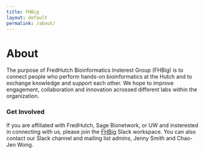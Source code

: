 ```yaml
---
title: FHBig
layout: default
permalink: /about/
---
```


# About
The purpose of FredHutch Bioinformatics Insterest Group (FHBig) is to
connect people who perform hands-on bioinformatics at the Hutch and
to exchange knowledge and support each other. We hope to improve
engagement, collaboration and innovation acrossed different labs
within the organization.  

### Get Involved
If you are affiliated with FredHutch, Sage Bionetwork, or UW and
insterested in connecting with us, please join the
[FHBig](https://fhbig.slack.com) Slack workspace. You can also contact our 
Slack channel and mailing list admins, Jenny Smith and Chao-Jen Wong.

